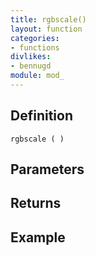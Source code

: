 ```yaml
---
title: rgbscale()
layout: function
categories:
- functions
divlikes:
- bennugd
module: mod_
---
```


## Definition

    rgbscale ( )

## Parameters

## Returns

## Example
